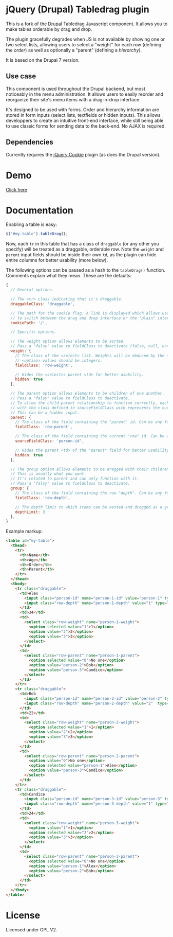 jQuery (Drupal) Tabledrag plugin
================================

This is a fork of the [Drupal](http://www.drupal.org/project/drupal) Tabledrag Javascript component. It allows you to make tables orderable by drag and drop.

The plugin gracefully degrades when JS is not available by showing one or two select lists, allowing users to select a "weight" for each row (defining the *order*) as well as optionally a "parent" (defining a *hierarchy*).

It is based on the Drupal 7 version.


Use case
--------

This component is used throughout the Drupal backend, but most noticeably in the menu administration. It allows users to easily reorder and reorganize their site's menu items with a drag-n-drop interface.

It's designed to be used with forms. Order and hierarchy information are stored in form inputs (select lists, textfields or hidden inputs). This allows developpers to create an intuitive front-end interface, while still being able to use classic forms for sending data to the back-end. No AJAX is required.


Dependencies
------------

Currently requires the [jQuery Cookie](https://github.com/carhartl/jquery-cookie) plugin (as does the Drupal version).


Demo
====

[Click here](http://wadmiraal.github.com/jquery-tabledrag/)


Documentation
=============

Enabling a table is easy:
```javascript
$('#my-table').tableDrag();
```

Now, each `tr` in this table that has a class of `draggable` (or any other you specify) will be treated as a draggable, orderable row.
Note the `weight` and `parent` input fields should be inside their own `td`, as the plugin can hide entire columns for better usability (more below).

The following options can be passed as a hash to the `tableDrag()` function. Comments explain what they mean. These are the defaults:

```javascript
{
  // General options.

  // The <tr> class indicating that it's draggable.
  draggableClass: 'draggable', 

  // The path for the cookie flag. A link is displayed which allows users
  // to switch between the drag and drop interface or the "plain" interface.
  cookiePath: '/',

  // Specific options.

  // The weight option allows elements to be sorted. 
  // Pass a "falsy" value to fieldClass to deactivate (false, null, undefined, etc).
  weight: {
    // The class of the <select> list. Weights will be deduced by the <option>s in this list. 
    // <option> values should be integers.
    fieldClass: 'row-weight', 

    // Hides the <select>s parent <td> for better usability.
    hidden: true 
  },

  // The parent option allows elements to be children of one another.
  // Pass a "falsy" value to fieldClass to deactivate.
  // To allow the child-parent relationship to function correctly, each row must contain an input 
  // with the class defined in sourceFieldClass wich represents the current row. 
  // This can be a hidden input.
  parent: {
    // The class of the field containing the "parent" id. Can be any form item.
    fieldClass: 'row-parent', 

    // The class of the field containing the current "row" id. Can be any form item.
    sourceFieldClass: 'person-id', 

    // Hides the parent <td> of the "parent" field for better usability.
    hidden: true 
  },

  // The group option allows elements to be dragged with their children as a whole. 
  // This is usually what you want.
  // It's related to parent and can only function with it.
  // Pass a "falsy" value to fieldClass to deactivate.
  group: {
    // The class of the field containing the row "depth". Can be any form item.
    fieldClass: 'row-depth', 

    // The depth limit to which items can be nested and dragged as a group.
    depthLimit: 3 
  },
}
```

Example markup:
```html
<table id="my-table">
  <thead>
    <tr>
      <th>Name</th>
      <th>Age</th>
      <th>Order</th>
      <th>Parent</th>
    </tr>
  </thead>
  <tbody>
    <tr class="draggable">
      <td>Alex 
        <input class="person-id" name="person-1-id" value="person-1" type="hidden" />
        <input class="row-depth" name="person-1-depth" value="1" type="hidden" />
      </td>
      <td>34</td>
      <td>
        <select class="row-weight" name="person-1-weight">
          <option selected value="1">1</option>
          <option value="2">2</option>
          <option value="3">3</option>
        </select>
      </td>
      <td>
        <select class="row-parent" name="person-1-parent">
          <option selected value="0">No one</option>
          <option value="person-2">Bob</option>
          <option value="person-3">Candice</option>
        </select>
      </td>
    </tr>
    <tr class="draggable">
      <td>Bob 
        <input class="person-id" name="person-2-id" value="person-2" type="hidden" />
        <input class="row-depth" name="person-2-depth" value="2"  type="hidden" />
      </td>
      <td>22</td>
      <td>
        <select class="row-weight" name="person-2-weight">
          <option selected value="1">1</option>
          <option value="2">2</option>
          <option value="3">3</option>
        </select>
      </td>
      <td>
        <select class="row-parent" name="person-2-parent">
          <option value="0">No one</option>
          <option selected value="person-1">Alex</option>
          <option value="person-3">Candice</option>
        </select>
      </td>
    </tr>
    <tr class="draggable">
      <td>Candice 
        <input class="person-id" name="person-3-id" value="person-3" type="hidden" />
        <input class="row-depth" name="person-3-depth" value="1" type="hidden" />
      </td>
      <td>24</td>
      <td>
        <select class="row-weight" name="person-3-weight">
          <option value="1">1</option>
          <option selected value="2">2</option>
          <option value="3">3</option>
        </select>
      </td>
      <td>
        <select class="row-parent" name="person-3-parent">
          <option selected value="0">No one</option>
          <option value="person-1">Alex</option>
          <option value="person-2">Bob</option>
        </select>
      </td>
    </tr>
  </tbody>
</table>
```


License
=======

Licensed under GPL V2.
